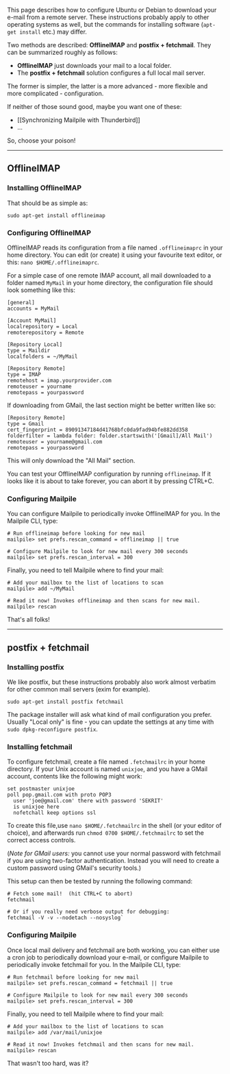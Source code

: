 This page describes how to configure Ubuntu or Debian to download your
e-mail from a remote server. These instructions probably apply to other
operating systems as well, but the commands for installing software
(`apt-get install` etc.) may differ.

Two methods are described: **OfflineIMAP** and **postfix + fetchmail**.
They can be summarized roughly as follows:

* **OfflineIMAP** just downloads your mail to a local folder.
* The **postfix + fetchmail** solution configures a full local mail server.

The former is simpler, the latter is a more advanced - more flexible and
more complicated - configuration.

If neither of those sound good, maybe you want one of these:

* [[Synchronizing Mailpile with Thunderbird]]
* ...

So, choose your poison!

--------------------------------------------------------------------

## OfflineIMAP

### Installing OfflineIMAP

That should be as simple as:

    sudo apt-get install offlineimap

### Configuring OfflineIMAP

OfflineIMAP reads its configuration from a file named `.offlineimaprc` in
your home directory. You can edit (or create) it using your favourite text
editor, or this: `nano $HOME/.offlineimaprc`.

For a simple case of one remote IMAP account, all mail downloaded to a
folder named `MyMail` in your home directory, the configuration file
should look something like this:

    [general]
    accounts = MyMail

    [Account MyMail]
    localrepository = Local
    remoterepository = Remote

    [Repository Local]
    type = Maildir
    localfolders = ~/MyMail

    [Repository Remote]
    type = IMAP
    remotehost = imap.yourprovider.com
    remoteuser = yourname
    remotepass = yourpassword

If downloading from GMail, the last section might be better written like so:

    [Repository Remote]
    type = Gmail
    cert_fingerprint = 89091347184d41768bfc0da9fad94bfe882dd358
    folderfilter = lambda folder: folder.startswith('[Gmail]/All Mail')
    remoteuser = yourname@gmail.com
    remotepass = yourpassword

This will only download the "All Mail" section.

You can test your OfflineIMAP configuration by running `offlineimap`. If it
looks like it is about to take forever, you can abort it by pressing CTRL+C.

### Configuring Mailpile

You can configure Mailpile to periodically invoke OfflineIMAP for
you. In the Mailpile CLI, type:

    # Run offlineimap before looking for new mail
    mailpile> set prefs.rescan_command = offlineimap || true

    # Configure Mailpile to look for new mail every 300 seconds
    mailpile> set prefs.rescan_interval = 300

Finally, you need to tell Mailpile where to find your mail:

    # Add your mailbox to the list of locations to scan
    mailpile> add ~/MyMail

    # Read it now! Invokes offlineimap and then scans for new mail.
    mailpile> rescan

That's all folks!


--------------------------------------------------------------------

## postfix + fetchmail

### Installing postfix

We like postfix, but these instructions probably also work almost
verbatim for other common mail servers (exim for example).

    sudo apt-get install postfix fetchmail

The package installer will ask what kind of mail configuration you
prefer. Usually "Local only" is fine - you can update the settings at
any time with `sudo dpkg-reconfigure postfix`.


### Installing fetchmail

To configure fetchmail, create a file named `.fetchmailrc` in your
home directory. If your Unix account is named `unixjoe`, and you have
a GMail account, contents like the following might work:

    set postmaster unixjoe
    poll pop.gmail.com with proto POP3
      user 'joe@gmail.com' there with password 'SEKRIT'
      is unixjoe here
      nofetchall keep options ssl

To create this file,use `nano $HOME/.fetchmailrc` in the shell (or your
editor of choice), and afterwards run `chmod 0700 $HOME/.fetchmailrc` to
set the correct access controls.

(*Note for GMail users:* you cannot use your normal password with
fetchmail if you are using two-factor authentication. Instead you
will need to create a custom password using GMail's security tools.)

This setup can then be tested by running the following command:

    # Fetch some mail!  (hit CTRL+C to abort)
    fetchmail

    # Or if you really need verbose output for debugging:
    fetchmail -V -v --nodetach --nosyslog`


### Configuring Mailpile

Once local mail delivery and fetchmail are both working, you can either use
a cron job to periodically download your e-mail, or configure Mailpile to
periodically invoke fetchmail for you. In the Mailpile CLI, type:

    # Run fetchmail before looking for new mail
    mailpile> set prefs.rescan_command = fetchmail || true

    # Configure Mailpile to look for new mail every 300 seconds
    mailpile> set prefs.rescan_interval = 300

Finally, you need to tell Mailpile where to find your mail:

    # Add your mailbox to the list of locations to scan
    mailpile> add /var/mail/unixjoe

    # Read it now! Invokes fetchmail and then scans for new mail.
    mailpile> rescan

That wasn't too hard, was it?